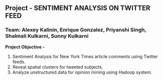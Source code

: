 ## Project - SENTIMENT ANALYSIS ON TWITTER FEED

### Team: Alexey Kalinin, Enrique Gonzalez, Priyanshi Singh, Shalmali Kulkarni, Sunny Kulkarni

**Project Objective -**

1. Sentiment Analysis for New York Times article comments using Twitter feeds.
2. Reveal spatial clusters for tweeted subjects.
3. Analyze unstructured data for opinion mining using Hadoop system.
